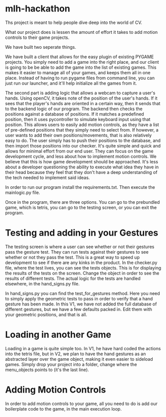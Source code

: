 # mlh-hackathon


Ths project is meant to help people dive deep into the world of CV.

What our project does is lessen the amount of effort it takes to add motion controls to their game projects.

We have built two seperate things.

We have built a client that allows for the easy plugin of existing PYGAME projects. You simply need to add a game into the right place, and our client is going to be
be able to add the game into the list of existing games. This makes it easier to manage all of your games, and keeps them all in one place. Instead of
having to run pygame files from command line, you can just run our launcher, and it'll help initialize all the games from it.

The second part is adding logic that allows a webcam to capture a user's hands. Using openCV, it takes note of the position of the user's hands. If it sees that the
player's hands are oriented in a certain way, then it sends that to the backend logic of our program. The backend then checks the positions against a database
of positions. If it matches a predefined position, then it uses pycontroller to simulate keyboard input using that position. This allows users to easily add motion
controls, as they have a list of pre-defined positions that they simply need to select from. If however, a user wants to add their own positions/movements, that is also
relatively easy to do. The user simply has to push their positions to the database, and then import those positions into our checker. It's quite simple and quick
and allows for minimal effort from our end user. They can focus on the game development cycle, and less about how to implement motion controls. We believe
that this is how game development should be approached. It's less about a developer questioning the ability to execute what idea they have in their head because
they feel that they don't have a deep understanding of the tech needed to implement said ideas. 


In order to run our program install the requirements.txt. Then execute the mainlogic.py file.


Once in the program, there are three options. You can go to the prebundled game, which is tetris, you can go to the testing screen, or you can exit the program.




# Testing and adding in your Gestures 

The testing screen is where a user can see whether or not their gestures pass the gesture test. They can run tests against their gestures to see whether or not they
pass the test. This is a great way to speed up development to see if there are any kinks in the product. In the checker.py file, where the test lives, you can see
the tests objects. This is for displaying the results of the tests on the screen. Change the object in order to see the results of different tests. The actual logic for the tests are handled elsewhere, in the hand_signs.py file.


In hand_signs.py you can find the test_for_gestures method. Here you need to simply apply the geometric tests to pass in order to verify that a hand gesture has been
made. In this V1, we have not added the full database of different gestures, but we have a few defaults packed in. Edit them with your geometric positions, and that is all.





# Loading in another Game
Loading in a game is quite simple too. In V1, he have hard coded the actions into the tetris file, but in V2, we plan to have the hand gestures as an abstracted layer over the game object, making it even easier to sideload games. Simply drop your project into a folder, change where the menu_objects points to (it's the last line).






# Adding Motion Controls
In order to add motion controls to your game, all you need to do is add our boilerplate code to the game, in the main execution loop. 










